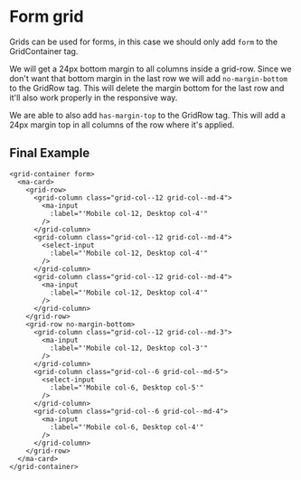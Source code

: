# Form grid

Grids can be used for forms, in this case we should only add `form` to the GridContainer tag.

We will get a 24px bottom margin to all columns inside a grid-row.
Since we don't want that bottom margin in the last row we will add `no-margin-bottom` to the GridRow tag. This will delete the margin bottom for the last row and it'll also work properly in the responsive way.

We are able to also add `has-margin-top` to the GridRow tag. This will add a 24px margin top in all columns of the row where it's applied.


## Final Example

```livescript
<grid-container form>
  <ma-card>
    <grid-row>
      <grid-column class="grid-col--12 grid-col--md-4">
        <ma-input
          :label="'Mobile col-12, Desktop col-4'"
        />
      </grid-column>
      <grid-column class="grid-col--12 grid-col--md-4">
        <select-input
          :label="'Mobile col-12, Desktop col-4'"
        />
      </grid-column>
      <grid-column class="grid-col--12 grid-col--md-4">
        <ma-input
          :label="'Mobile col-12, Desktop col-4'"
        />
      </grid-column>
    </grid-row>
    <grid-row no-margin-bottom>
      <grid-column class="grid-col--12 grid-col--md-3">
        <ma-input
          :label="'Mobile col-12, Desktop col-3'"
        />
      </grid-column>
      <grid-column class="grid-col--6 grid-col--md-5">
        <select-input
          :label="'Mobile col-6, Desktop col-5'"
        />
      </grid-column>
      <grid-column class="grid-col--6 grid-col--md-4">
        <ma-input
          :label="'Mobile col-6, Desktop col-4'"
        />
      </grid-column>
    </grid-row>
  </ma-card>
</grid-container>
```
